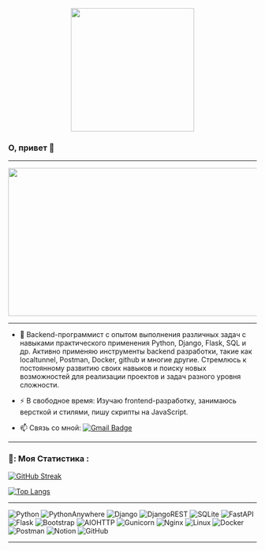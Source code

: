 <div id="header" align="center">
  <img src="https://media.giphy.com/media/smGCEo5zsAXtK4bqAT/giphy.gif" width="250"/>
</div>
<img src="https://komarev.com/ghpvc/?username=Igor-L12&style=flat-square&color=blue" alt=""/>

### О, привет 👋

<!--
**Igor-L12/Igor-L12** is a ✨ _special_ ✨ repository because its `README.md` (this file) appears on your GitHub profile.
-->
---
<div align="center">
  <img src="https://media.giphy.com/media/dWesBcTLavkZuG35MI/giphy.gif" width="600" height="300"/>
</div>

---

- :telescope: Backend-программист с опытом выполнения различных задач с навыками практического применения Python, Django, Flask, SQL и др. Активно применяю инструменты backend разработки, такие как localtunnel, Postman, Docker, github и многие другие. Стремлюсь к постоянному развитию своих навыков и поиску новых возможностей для реализации проектов и задач разного уровня сложности.

- :zap: В свободное время: Изучаю frontend-разработку, занимаюсь версткой и стилями, пишу скрипты на JavaScript. 

- :mailbox: Связь со мной: [![Gmail Badge](https://img.shields.io/badge/-IgorL12-white?style=flat&logo=Gmail&logoColor=red)](filojob85@gmail.com)

---
### 📘: Моя Статистика :
[![GitHub Streak](http://github-readme-streak-stats.herokuapp.com?user=Igor-L12&theme=blue-navy&hide_border=true&locale=ru)](https://git.io/streak-stats)

[![Top Langs](https://github-readme-stats.vercel.app/api/top-langs/?username=Igor-L12&layout=compact&theme=tokyonight)](https://github.com/anuraghazra/github-readme-stats)

---
  ![Python](https://img.shields.io/badge/python-3670A0?style=for-the-badge&logo=python&logoColor=blue)
  ![PythonAnywhere](https://img.shields.io/badge/pythonanywhere-%232F9FD7.svg?style=for-the-badge&logo=pythonanywhere&logoColor=151515)
  ![Django](https://img.shields.io/badge/django-%23092E20.svg?style=for-the-badge&logo=django&logoColor=white&color=green)
  ![DjangoREST](https://img.shields.io/badge/DJANGO-REST-ff1709?style=for-the-badge&logo=django&logoColor=white&color=ff1709&labelColor=gray)
  ![SQLite](https://img.shields.io/badge/sqlite-%2307405e.svg?style=for-the-badge&logo=sqlite&logoColor=white)
  ![FastAPI](https://img.shields.io/badge/FastAPI-005571?style=for-the-badge&logo=fastapi)
  ![Flask](https://img.shields.io/badge/flask-%23000.svg?style=for-the-badge&logo=flask&logoColor=white)
  ![Bootstrap](https://img.shields.io/badge/bootstrap-%238511FA.svg?style=for-the-badge&logo=bootstrap&logoColor=white)
  ![AIOHTTP](https://img.shields.io/badge/iohttp-%232C5bb4.svg?style=for-the-badge&logo=aiohttp&logoColor=white)
  ![Gunicorn](https://img.shields.io/badge/gunicorn-%298729.svg?style=for-the-badge&logo=gunicorn&logoColor=white)
  ![Nginx](https://img.shields.io/badge/nginx-%23009639.svg?style=for-the-badge&logo=nginx&logoColor=white)
  ![Linux](https://img.shields.io/badge/Linux-FCC624?style=for-the-badge&logo=linux&logoColor=black)
  ![Docker](https://img.shields.io/badge/docker-%230db7ed.svg?style=for-the-badge&logo=docker&logoColor=white)
  ![Postman](https://img.shields.io/badge/Postman-FF6C37?style=for-the-badge&logo=postman&logoColor=white)
  ![Notion](https://img.shields.io/badge/Notion-%23000000.svg?style=for-the-badge&logo=notion&logoColor=white)
  ![GitHub](https://img.shields.io/badge/github-%23121011.svg?style=for-the-badge&logo=github&logoColor=white)

---
  
  
  
  
  
